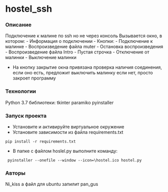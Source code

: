 # hostel_ssh
### Описание
Подключение к малине по ssh но не через консоль
Вызывается окно, в котором:
    - Информация о подключении
    - Кнопки:
        - Подключение к малинке
        - Воспроизведение файла muter
        - Остановка воспроизведения
        - Воспроизведение файла Intro
    - Пустая строчка
        - Отключение от малинки
        - Выключение малинки

- На кнопку закрытие окна привязана проверка наличия соединения, 
если оно есть, предложит выключить малинку
если нет, просто закроет программу
    
### Технологии
Python 3.7
библиотеки:
tkinter
paramiko
pyinstaller
### Запуск проекта 
- Установите и активируйте виртуальное окружение
- Установите зависимости из файла requirements.txt
```
pip install -r requirements.txt
``` 
- В папке с файлом hoslel.py выполните команду:
```
 pyinstaller --onefile --window --icon=\hostel.ico hostel.py
```
### Авторы
Ni_kiss а файл для ubuntu запилит pan_gus
